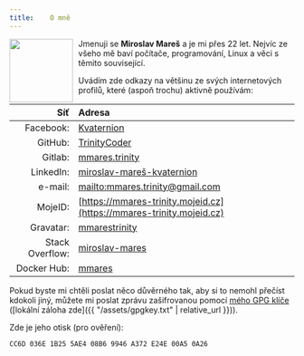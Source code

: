 ```yaml
---
title:    O mně
---
```

<img src="{{ '/assets/profile.jpg' | relative_url }}"
     style="float: left; width: 8em; height: 8em; margin-right: 0.7em;">
Jmenuji se __Miroslav Mareš__ a je mi přes 22 let. Nejvíc ze všeho mě baví počítače, programování,
Linux a věci s těmito související.

Uvádím zde odkazy na většinu ze svých internetových profilů, které (aspoň trochu) aktivně používám:

Síť             | Adresa
---------------:|:-----------------------------------------------------------------------------------------
Facebook:       | [Kvaternion](https://facebook.com/Kvaternion)
GitHub:         | [TrinityCoder](https://github.com/TrinityCoder)
Gitlab:         | [mmares.trinity](https://gitlab.com/mmares.trinity)
LinkedIn:       | [miroslav-mareš-kvaternion](https://www.linkedin.com/in/miroslav-mare%C5%A1-kvaternion/)
e-mail:         | [mailto:mmares.trinity@gmail.com](mailto:mmares.trinity@gmail.com)
MojeID:         | [https://mmares-trinity.mojeid.cz](https://mmares-trinity.mojeid.cz)
Gravatar:       | [mmarestrinity](https://en.gravatar.com/mmarestrinity)
Stack Overflow: | [miroslav-mares](https://stackoverflow.com/users/1003701/miroslav-mares)
Docker Hub:     | [mmares](https://hub.docker.com/u/mmares/)

Pokud byste mi chtěli poslat něco důvěrného tak, aby si to nemohl přečíst kdokoli jiný,
můžete mi poslat zprávu zašifrovanou pomocí [mého GPG klíče](https://mmares-trinity.mojeid.cz/pgpkey.html)
([lokální záloha zde]({{ "/assets/gpgkey.txt" | relative_url }})).

Zde je jeho otisk (pro ověření):

```
CC6D 036E 1B25 5AE4 08B6 9946 A372 E24E 00A5 0A26
```
